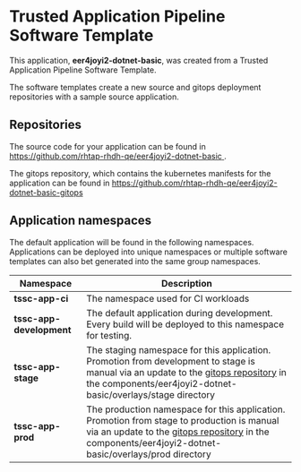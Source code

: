 # Trusted Application Pipeline Software Template

This application, **eer4joyi2-dotnet-basic**, was created from a Trusted Application Pipeline Software Template.

The software templates create a new source and gitops deployment repositories with a sample source application. 

## Repositories

The source code for your application can be found in [https://github.com/rhtap-rhdh-qe/eer4joyi2-dotnet-basic ](https://github.com/rhtap-rhdh-qe/eer4joyi2-dotnet-basic ).
 
The gitops repository, which contains the kubernetes manifests for the application can be found in 
[https://github.com/rhtap-rhdh-qe/eer4joyi2-dotnet-basic-gitops ](https://github.com/rhtap-rhdh-qe/eer4joyi2-dotnet-basic-gitops ) 

## Application namespaces 

The default application will be found in the following namespaces. Applications can be deployed into unique namespaces or multiple software templates can also bet generated into the same group namespaces.  

|  Namespace   |  Description   |  
| -------- | -------- |
| **tssc-app-ci** | The namespace used for CI workloads |
| **tssc-app-development** | The default application during development. Every build will be deployed to this namespace for testing. |
| **tssc-app-stage** | The staging namespace for this application. Promotion from development to stage is manual via an update to the [gitops repository](https://github.com/rhtap-rhdh-qe/eer4joyi2-dotnet-basic-gitops ) in the components/eer4joyi2-dotnet-basic/overlays/stage directory |
| **tssc-app-prod** | The production namespace for this application. Promotion from stage to production is manual via an update to the [gitops repository](https://github.com/rhtap-rhdh-qe/eer4joyi2-dotnet-basic-gitops ) in the components/eer4joyi2-dotnet-basic/overlays/prod directory |